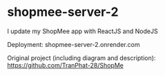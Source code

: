 # shopmee-server-2
 I update my ShopMee app with ReactJS and NodeJS
 
 Deployment: shopmee-server-2.onrender.com
 
 Original project (including diagram and description): https://github.com/TranPhat-28/ShopMe
